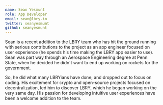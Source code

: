 ```yaml
---
name: Sean Yesmunt
role: App Developer
email: sean@lbry.io
twitter: seanyesmunt
github: seanyesmunt
---
```


Sean is a recent addition to the LBRY team who has hit the ground running with serious contributions to the project as an app engineer focused on user experience (he spends his time making the LBRY app easier to use). Sean was part way through an Aerospace Engineering degree at Penn State, when he decided he didn't want to end up working on rockets for the government.

So, he did what many LBRYians have done, and dropped out to focus on coding. His excitement for crypto and open-source projects focused on decentralization, led him to discover LBRY, which he began working on the very same day. His passion for developing intuitive user experiences have been a welcome addition to the team.
